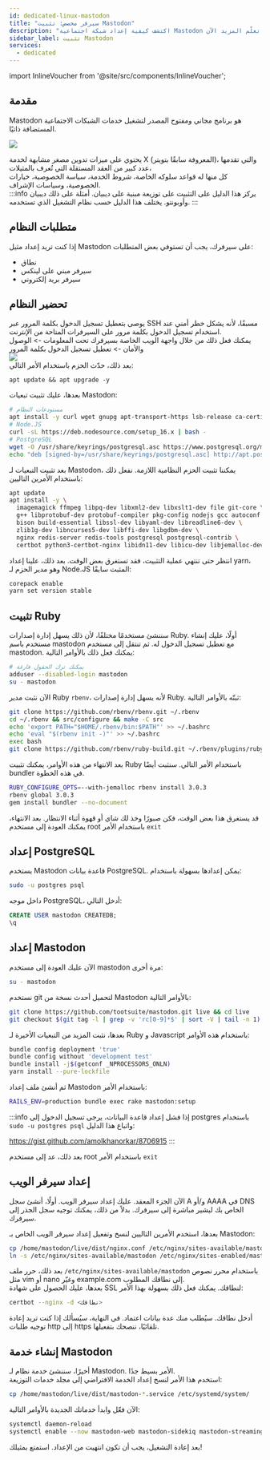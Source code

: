 ```yaml
---
id: dedicated-linux-mastodon
title: "سيرفر مخصص: تثبيت Mastodon"
description: "اكتشف كيفية إعداد شبكة اجتماعية Mastodon آمنة ومستضافة ذاتيًا على سيرفرات مبنية على ديبيان للتدوين المصغر المستقل → تعلّم المزيد الآن"
sidebar_label: تثبيت Mastodon
services:
  - dedicated
---
```


import InlineVoucher from '@site/src/components/InlineVoucher';

## مقدمة

Mastodon هو برنامج مجاني ومفتوح المصدر لتشغيل خدمات الشبكات الاجتماعية المستضافة ذاتيًا.

![](https://screensaver01.zap-hosting.com/index.php/s/oNCpfBwLNB5f79P/preview)

يحتوي على ميزات تدوين مصغر مشابهة لخدمة X (المعروفة سابقًا بتويتر)، والتي تقدمها عدد كبير من العقد المستقلة التي تُعرف بالمثيلات،  
كل منها له قواعد سلوكه الخاصة، شروط الخدمة، سياسة الخصوصية، خيارات الخصوصية، وسياسات الإشراف.  
:::info
يركز هذا الدليل على التثبيت على توزيعة مبنية على ديبيان. أمثلة على ذلك ديبيان وأوبونتو. يختلف هذا الدليل حسب نظام التشغيل الذي تستخدمه.
:::

<InlineVoucher />

## متطلبات النظام
إذا كنت تريد إعداد مثيل Mastodon على سيرفرك، يجب أن تستوفي بعض المتطلبات:
- نطاق
- سيرفر مبني على لينكس
- سيرفر بريد إلكتروني

## تحضير النظام
يوصى بتعطيل تسجيل الدخول بكلمة المرور عبر SSH مسبقًا، لأنه يشكل خطر أمني عند استخدام تسجيل الدخول بكلمة مرور على السيرفرات المتاحة من الإنترنت.  
يمكنك فعل ذلك من خلال واجهة الويب الخاصة بسيرفرك تحت المعلومات -> الوصول والأمان -> تعطيل تسجيل الدخول بكلمة المرور  
![](https://screensaver01.zap-hosting.com/index.php/s/k6bBoxt7HJ4jqnL/preview)  
بعد ذلك، حدّث الحزم باستخدام الأمر التالي:
```
apt update && apt upgrade -y
```

بعدها، عليك تثبيت تبعيات Mastodon:
```bash
# مستودعات النظام
apt install -y curl wget gnupg apt-transport-https lsb-release ca-certificates
# Node.JS
curl -sL https://deb.nodesource.com/setup_16.x | bash -
# PostgreSQL
wget -O /usr/share/keyrings/postgresql.asc https://www.postgresql.org/media/keys/ACCC4CF8.asc
echo "deb [signed-by=/usr/share/keyrings/postgresql.asc] http://apt.postgresql.org/pub/repos/apt $(lsb_release -cs)-pgdg main" > /etc/apt/sources.list.d/postgresql.list
```

بعد تثبيت التبعيات لـ Mastodon، يمكننا تثبيت الحزم النظامية اللازمة. نفعل ذلك باستخدام الأمرين التاليين:
```bash
apt update
apt install -y \
  imagemagick ffmpeg libpq-dev libxml2-dev libxslt1-dev file git-core \
  g++ libprotobuf-dev protobuf-compiler pkg-config nodejs gcc autoconf \
  bison build-essential libssl-dev libyaml-dev libreadline6-dev \
  zlib1g-dev libncurses5-dev libffi-dev libgdbm-dev \
  nginx redis-server redis-tools postgresql postgresql-contrib \
  certbot python3-certbot-nginx libidn11-dev libicu-dev libjemalloc-dev
```
انتظر حتى تنتهي عملية التثبيت، فقد تستغرق بعض الوقت. بعد ذلك، علينا إعداد yarn، وهو مدير الحزم لـ Node.JS المثبت سابقًا:
```bash
corepack enable
yarn set version stable
```

## تثبيت Ruby
سننشئ مستخدمًا مختلفًا، لأن ذلك يسهل إدارة إصدارات Ruby. أولًا، عليك إنشاء مستخدم باسم mastodon مع تعطيل تسجيل الدخول له. ثم تنتقل إلى مستخدم mastodon. يمكنك فعل ذلك بالأوامر التالية:
```bash
# يمكنك ترك الحقول فارغة
adduser --disabled-login mastodon
su - mastodon
```

الآن نثبت مدير Ruby `rbenv`، لأنه يسهل إدارة إصدارات Ruby. ثبتّه بالأوامر التالية:
```bash
git clone https://github.com/rbenv/rbenv.git ~/.rbenv
cd ~/.rbenv && src/configure && make -C src
echo 'export PATH="$HOME/.rbenv/bin:$PATH"' >> ~/.bashrc
echo 'eval "$(rbenv init -)"' >> ~/.bashrc
exec bash
git clone https://github.com/rbenv/ruby-build.git ~/.rbenv/plugins/ruby-build
```
بعد الانتهاء من هذه الأوامر، يمكنك تثبيت Ruby باستخدام الأمر التالي. سنثبت أيضًا bundler في هذه الخطوة.
```bash
RUBY_CONFIGURE_OPTS=--with-jemalloc rbenv install 3.0.3
rbenv global 3.0.3
gem install bundler --no-document
```
قد يستغرق هذا بعض الوقت، فكن صبورًا وخذ لك شاي أو قهوة أثناء الانتظار. بعد الانتهاء، يمكنك العودة إلى مستخدم root باستخدام الأمر `exit`

## إعداد PostgreSQL
يستخدم Mastodon قاعدة بيانات PostgreSQL. يمكن إعدادها بسهولة باستخدام:
```bash
sudo -u postgres psql
```

داخل موجه PostgreSQL، أدخل التالي:
```sql
CREATE USER mastodon CREATEDB;
\q
```

## إعداد Mastodon
الآن عليك العودة إلى مستخدم mastodon مرة أخرى:
```bash
su - mastodon
```
نستخدم git لتحميل أحدث نسخة من Mastodon بالأوامر التالية:
```bash
git clone https://github.com/tootsuite/mastodon.git live && cd live
git checkout $(git tag -l | grep -v 'rc[0-9]*$' | sort -V | tail -n 1)
```
بعدها، نثبت المزيد من التبعيات الأخيرة لـ Ruby و Javascript باستخدام هذه الأوامر:
```bash
bundle config deployment 'true'
bundle config without 'development test'
bundle install -j$(getconf _NPROCESSORS_ONLN)
yarn install --pure-lockfile
```
ثم أنشئ ملف إعداد Mastodon باستخدام الأمر:
```bash
RAILS_ENV=production bundle exec rake mastodon:setup
```
:::info
إذا فشل إعداد قاعدة البيانات، يرجى تسجيل الدخول إلى postgres باستخدام `sudo -u postgres psql` واتباع هذا الدليل:

https://gist.github.com/amolkhanorkar/8706915
:::

بعد ذلك، عد إلى مستخدم root باستخدام الأمر `exit`

## إعداد سيرفر الويب
الآن الجزء المعقد. عليك إعداد سيرفر الويب. أولًا، أنشئ سجل A و/أو AAAA في DNS الخاص بك ليشير مباشرة إلى سيرفرك. بدلاً من ذلك، يمكنك توجيه سجل الجذر إلى سيرفرك.

بعدها، استخدم الأمرين التاليين لنسخ وتفعيل إعداد سيرفر الويب الخاص بـ Mastodon:
```bash
cp /home/mastodon/live/dist/nginx.conf /etc/nginx/sites-available/mastodon
ln -s /etc/nginx/sites-available/mastodon /etc/nginx/sites-enabled/mastodon
```

بعد ذلك، حرر ملف `/etc/nginx/sites-available/mastodon` باستخدام محرر نصوص مثل vim أو nano وغيّر example.com إلى نطاقك المطلوب.  
بعدها، عليك الحصول على شهادة SSL لنطاقك. يمكنك فعل ذلك بسهولة بهذا الأمر:
```bash
certbot --nginx -d <نطاقك>
```
أدخل نطاقك. سيُطلب منك عدة بيانات اعتماد. في النهاية، سيُسألك إذا كنت تريد إعادة توجيه طلبات http إلى https تلقائيًا، ننصحك بتفعيلها.

## إنشاء خدمة Mastodon
أخيرًا، سننشئ خدمة نظام لـ Mastodon. الأمر بسيط جدًا.  
استخدم هذا الأمر لنسخ إعداد الخدمة الافتراضي إلى مجلد خدمات التوزيعة:
```sh
cp /home/mastodon/live/dist/mastodon-*.service /etc/systemd/system/
```

الآن فعّل وابدأ خدماتك الجديدة بالأوامر التالية:
```sh
systemctl daemon-reload
systemctl enable --now mastodon-web mastodon-sidekiq mastodon-streaming
```

بعد إعادة التشغيل، يجب أن تكون انتهيت من الإعداد. استمتع بمثيلك!

<InlineVoucher />